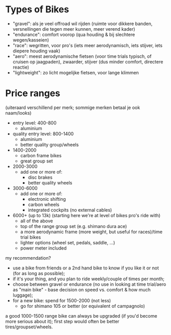 # Types of Bikes

- "gravel": als je veel offroad wil rijden (ruimte voor dikkere banden, versnellingen die tegen meer kunnen, meer verend kader)
- "endurance": comfort voorop (qua houding & bij slechtere wegen/kasseien)
- "race": wegritten, voor pro's (iets meer aerodynamisch, iets stijver, iets diepere houding vaak)
- "aero": meest aerodynamische fietsen (voor time trials typisch, of cruisen op jaagpaden), zwaarder, stijver (dus minder comfort, directere reactie)
- "lightweight": zo licht mogelijke fietsen, voor lange klimmen

# Price ranges 

(uiteraard verschillend per merk; sommige merken betaal je ook naam/looks)

- entry level: 400-800
  - aluminium
- quality entry level: 800-1400
  - aluminium
  - better quality group/wheels
- 1400-2000
  - carbon frame bikes
  - great group set
- 2000-3000
  - add one or more of:
    - disc brakes
    - better quality wheels
- 3000-6000
  - add one or more of:
    - electronic shifting
    - carbon wheels
    - integrated cockpits (no external cables)
- 6000+ (up to 13k)
  (starting here we're at level of bikes pro's ride with)
  - all of the above
  - top of the range group set (e.g. shimano dura ace)
  - a more aerodynamic frame (more weight, but useful for races)/time trial bikes
  - lighter options (wheel set, pedals, saddle, ...)
  - power meter included

my recommendation?
- use a bike from friends or a 2nd hand bike to know if you like it or not (for as long as possible);
- if it's your thing, and you plan to ride weekly/couple of times per month;
- choose between gravel or endurance (no use in looking at time trial/aero as "main bike" - base decision on speed vs. comfort & how much luggage);
- for a new bike: spend for 1500-2000 (not less)
  - go for shimano 105 or better (or equivalent of campagnolo)

a good 1000-1500 range bike can always be upgraded (if you'd become more serious about it); first step would often be better tires/groupset/wheels.
